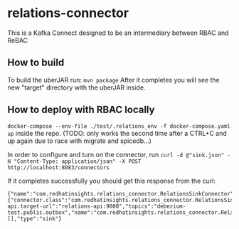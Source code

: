 # relations-connector
This is a Kafka Connect designed to be an intermediary between RBAC and ReBAC

## How to build
To build the uberJAR run:
`mvn package`
After it completes you will see the new "target" directory with the uberJAR inside.

## How to deploy with RBAC locally
`docker-compose --env-file ./test/.relations_env -f docker-compose.yaml up` inside the repo.
(TODO: only works the second time after a CTRL+C and up again due to race with migrate and spicedb...)

In order to configure and turn on the connector, run `curl -d @"sink.json" -H "Content-Type: application/json" -X POST http://localhost:8083/connectors`

If it completes successfully you should get this response from the curl:
```
{"name":"com.redhatinsights.relations_connector.RelationsSinkConnector","config":{"connector.class":"com.redhatinsights.relations_connector.RelationsSinkConnector","tasks.max":"1","relations-api.target-url":"relations-api:9000","topics":"debezium-test.public.outbox","name":"com.redhatinsights.relations_connector.RelationsSinkConnector"},"tasks":[],"type":"sink"}
```
